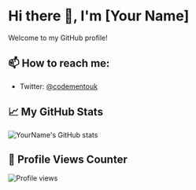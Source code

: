 # Hi there 👋, I'm [Your Name]

Welcome to my GitHub profile!

## 📫 How to reach me:

- Twitter: [@codementouk](https://twitter.com/codementouk)

## 📈 My GitHub Stats

![YourName's GitHub stats](https://github-readme-stats.vercel.app/api?username=CodeMentorUK&show_icons=true&theme=radical)

## 🔢 Profile Views Counter

![Profile views](https://gpvc.arturio.dev/CodeMentorUK)
